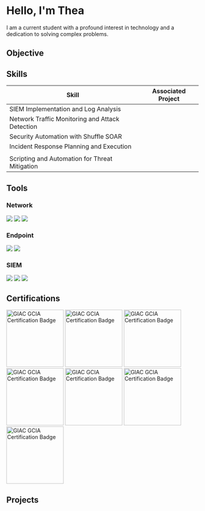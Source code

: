 # Hello, I'm Thea

I am a current student with a profound interest in technology and a dedication to solving complex problems.

## Objective


## Skills


| Skill                                         | Associated Project         |
|-----------------------------------------------|----------------------------|
| SIEM Implementation and Log Analysis          | |
| Network Traffic Monitoring and Attack Detection | |
| Security Automation with Shuffle SOAR         | |
| Incident Response Planning and Execution      | |
|                | |
| Scripting and Automation for Threat Mitigation | |

## Tools


### Network
<div>
    <img src="https://img.shields.io/badge/-Wireshark-1679A7?&style=for-the-badge&logo=Wireshark&logoColor=white" />
    <img src="https://img.shields.io/badge/-Suricata-EF3B2D?&style=for-the-badge&logo=Suricata&logoColor=white" />
    <img src="https://img.shields.io/badge/-Zeek-777BB4?&style=for-the-badge&logo=Zeek&logoColor=white" />
</div>

### Endpoint
<div>
    <img src="https://img.shields.io/badge/-Microsoft_Defender_for_Endpoint-00A4EF?&style=for-the-badge&logo=Microsoft&logoColor=white" />
    <img src="https://img.shields.io/badge/-Velociraptor-4B275F?&style=for-the-badge&logo=Velociraptor&logoColor=white" />
</div>

### SIEM
<div>
    <img src="https://img.shields.io/badge/-Microsoft_Sentinel-0078D4?&style=for-the-badge&logo=Microsoft&logoColor=white" />
    <img src="https://img.shields.io/badge/-Splunk-000000?&style=for-the-badge&logo=Splunk&logoColor=white" />
    <img src="https://img.shields.io/badge/-Elastic-005571?&style=for-the-badge&logo=Elastic&logoColor=white" />
</div>

## Certifications
<div>
<img src="https://exams.giac.org/api/v2/certification-logo/gcia" width="150" alt="GIAC GCIA Certification Badge" />
<img src="https://exams.giac.org/api/v2/certification-logo/gpyc" width="150" alt="GIAC GCIA Certification Badge" />
<img src="https://exams.giac.org/api/v2/certification-logo/gsec" width="150" alt="GIAC GCIA Certification Badge" />
<img src="https://exams.giac.org/api/v2/certification-logo/gcih" width="150" alt="GIAC GCIA Certification Badge" />
<img src="https://exams.giac.org/api/v2/certification-logo/gisf" width="150" alt="GIAC GCIA Certification Badge" />
<img src="https://exams.giac.org/api/v2/certification-logo/gfact" width="150" alt="GIAC GCIA Certification Badge" />
<img src="https://images.credly.com/size/680x680/images/efd77bd2-ab34-4323-b427-47b3e7136029/image.png" width="150" alt="GIAC GCIA Certification Badge" />




</div>

## Projects

